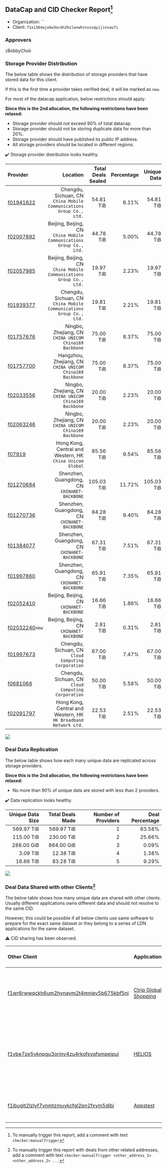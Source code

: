 ## DataCap and CID Checker Report[^1]
 - Organization: ``
 - Client: `f1xi564ajokw3ocdn2kslwvwhzvvusqyijinvau7i`
### Approvers
`1`BobbyChoii

### Storage Provider Distribution
The below table shows the distribution of storage providers that have stored data for this client.

If this is the first time a provider takes verified deal, it will be marked as `new`.

For most of the datacap application, below restrictions should apply.

**Since this is the 2nd allocation, the following restrictions have been relaxed:**
 - Storage provider should not exceed 90% of total datacap.
 - Storage provider should not be storing duplicate data for more than 20%.
 - Storage provider should have published its public IP address.
 - All storage providers should be located in different regions.

✔️ Storage provider distribution looks healthy.

| Provider                                                    |                                                               Location | Total Deals Sealed | Percentage | Unique Data | Duplicate Deals |
| :---------------------------------------------------------- | ---------------------------------------------------------------------: | -----------------: | ---------: | ----------: | --------------: |
| [f01941622](https://filfox.info/en/address/f01941622)       | Chengdu, Sichuan, CN<br/>`China Mobile Communications Group Co., Ltd.` |          54.81 TiB |      6.11% |   54.81 TiB |           0.00% |
| [f02007892](https://filfox.info/en/address/f02007892)       | Beijing, Beijing, CN<br/>`China Mobile Communications Group Co., Ltd.` |          44.78 TiB |      5.00% |   44.78 TiB |           0.00% |
| [f02057985](https://filfox.info/en/address/f02057985)       | Beijing, Beijing, CN<br/>`China Mobile Communications Group Co., Ltd.` |          19.97 TiB |      2.23% |   19.97 TiB |           0.00% |
| [f01939377](https://filfox.info/en/address/f01939377)       | Chengdu, Sichuan, CN<br/>`China Mobile Communications Group Co., Ltd.` |          19.81 TiB |      2.21% |   19.81 TiB |           0.00% |
| [f01757676](https://filfox.info/en/address/f01757676)       |              Ningbo, Zhejiang, CN<br/>`CHINA UNICOM China169 Backbone` |          75.00 TiB |      8.37% |   75.00 TiB |           0.00% |
| [f01757700](https://filfox.info/en/address/f01757700)       |            Hangzhou, Zhejiang, CN<br/>`CHINA UNICOM China169 Backbone` |          75.00 TiB |      8.37% |   75.00 TiB |           0.00% |
| [f02033556](https://filfox.info/en/address/f02033556)       |              Ningbo, Zhejiang, CN<br/>`CHINA UNICOM China169 Backbone` |          20.00 TiB |      2.23% |   20.00 TiB |           0.00% |
| [f02063246](https://filfox.info/en/address/f02063246)       |              Ningbo, Zhejiang, CN<br/>`CHINA UNICOM China169 Backbone` |          20.00 TiB |      2.23% |   20.00 TiB |           0.00% |
| [f07919](https://filfox.info/en/address/f07919)             |           Hong Kong, Central and Western, HK<br/>`China Unicom Global` |          85.56 TiB |      9.54% |   85.56 TiB |           0.00% |
| [f01270684](https://filfox.info/en/address/f01270684)       |                        Shenzhen, Guangdong, CN<br/>`CHINANET-BACKBONE` |         105.03 TiB |     11.72% |  105.03 TiB |           0.00% |
| [f01270736](https://filfox.info/en/address/f01270736)       |                        Shenzhen, Guangdong, CN<br/>`CHINANET-BACKBONE` |          84.28 TiB |      9.40% |   84.28 TiB |           0.00% |
| [f01384077](https://filfox.info/en/address/f01384077)       |                        Shenzhen, Guangdong, CN<br/>`CHINANET-BACKBONE` |          67.31 TiB |      7.51% |   67.31 TiB |           0.00% |
| [f01997860](https://filfox.info/en/address/f01997860)       |                        Shenzhen, Guangdong, CN<br/>`CHINANET-BACKBONE` |          65.91 TiB |      7.35% |   65.91 TiB |           0.00% |
| [f02052410](https://filfox.info/en/address/f02052410)       |                           Beijing, Beijing, CN<br/>`CHINANET-BACKBONE` |          16.66 TiB |      1.86% |   16.66 TiB |           0.00% |
| [f02032240](https://filfox.info/en/address/f02032240)`new`  |                           Beijing, Beijing, CN<br/>`CHINANET-BACKBONE` |           2.81 TiB |      0.31% |    2.81 TiB |           0.00% |
| [f01997673](https://filfox.info/en/address/f01997673)       |                 Chengdu, Sichuan, CN<br/>`Cloud Computing Corporation` |          67.00 TiB |      7.47% |   67.00 TiB |           0.00% |
| [f0681068](https://filfox.info/en/address/f0681068)         |                 Chengdu, Sichuan, CN<br/>`Cloud Computing Corporation` |          50.00 TiB |      5.58% |   50.00 TiB |           0.00% |
| [f02091797](https://filfox.info/en/address/f02091797)       |     Hong Kong, Central and Western, HK<br/>`HK Broadband Network Ltd.` |          22.53 TiB |      2.51% |   22.53 TiB |           0.00% |

<img src="https://raw.githubusercontent.com/data-preservation-programs/filplus-checker-assets/main/filecoin-project/filecoin-plus-large-datasets/issues/1062/1690281493535.png"/>

### Deal Data Replication
The below table shows how each many unique data are replicated across storage providers.


**Since this is the 2nd allocation, the following restrictions have been relaxed:**
- No more than 90% of unique data are stored with less than 2 providers.

✔️ Data replication looks healthy.

| Unique Data Size | Total Deals Made | Number of Providers | Deal Percentage |
| ---------------: | ---------------: | ------------------: | --------------: |
|       569.97 TiB |       569.97 TiB |                   1 |          63.58% |
|       115.00 TiB |       230.00 TiB |                   2 |          25.66% |
|       288.00 GiB |       864.00 GiB |                   3 |           0.09% |
|         3.09 TiB |        12.38 TiB |                   4 |           1.38% |
|        16.66 TiB |        83.28 TiB |                   5 |           9.29% |

<img src="https://raw.githubusercontent.com/data-preservation-programs/filplus-checker-assets/main/filecoin-project/filecoin-plus-large-datasets/issues/1062/1690281494263.png"/>

### Deal Data Shared with other Clients[^3]
The below table shows how many unique data are shared with other clients.
Usually different applications owns different data and should not resolve to the same CID.

However, this could be possible if all below clients use same software to prepare for the exact same dataset or they belong to a series of LDN applications for the same dataset.

⚠️ CID sharing has been observed.

| Other Client                                                                                                          | Application                                                                                          | Total Deals Affected | Unique CIDs | Approvers                                                                                                                                                                                                            |
| :-------------------------------------------------------------------------------------------------------------------- | :--------------------------------------------------------------------------------------------------- | -------------------: | ----------: | :------------------------------------------------------------------------------------------------------------------------------------------------------------------------------------------------------------------- |
| [f1wr6rwwqckh6um2hynaym2t4mniev5b675kbf5ni](https://filfox.info/en/address/f1wr6rwwqckh6um2hynaym2t4mniev5b675kbf5ni) | [Ctrip Global Shopping](https://github.com/filecoin-project/filecoin-plus-large-datasets/issues/303) |             7.50 TiB |          12 | `2`Destore2023<br/>`2`Fenbushi-Filecoin<br/>`1`kernelogic<br/>`1`KodaRobotDog<br/>`2`MetaWaveInfo<br/>`2`rayshitou<br/>`1`UnionLabs2020<br/>`2`XnMatrixSV                                                            |
| [f1vbe7ze5yknpgu3orinv4zu4rkofsyqfsmpejpui](https://filfox.info/en/address/f1vbe7ze5yknpgu3orinv4zu4rkofsyqfsmpejpui) | [HELIOS](https://github.com/filecoin-project/filecoin-plus-large-datasets/issues/305)                |             3.75 TiB |           6 | `1`1475Notary<br/>`1`DarnellWashington<br/>`4`Destore2023<br/>`2`Fenbushi-Filecoin<br/>`1`KodaRobotDog<br/>`1`liyunzhi-666<br/>`1`MetaWaveInfo<br/>`3`rayshitou<br/>`1`Reiers<br/>`2`UnionLabs2020<br/>`1`XnMatrixSV |
| [f1ibuglt2lzlyf7vnmtzmuykcfgl2pn2fxym5dibi](https://filfox.info/en/address/f1ibuglt2lzlyf7vnmtzmuykcfgl2pn2fxym5dibi) | [Appstest](https://github.com/filecoin-project/filecoin-plus-large-datasets/issues/346)              |           640.00 GiB |           1 | `3`Destore2023<br/>`1`Fenbushi-Filecoin<br/>`4`MetaWaveInfo<br/>`1`stcouldlisa<br/>`3`UnionLabs2020                                                                                                                  |

[^1]: To manually trigger this report, add a comment with text `checker:manualTrigger`

[^2]: Deals from those addresses are combined into this report as they are specified with `checker:manualTrigger`

[^3]: To manually trigger this report with deals from other related addresses, add a comment with text `checker:manualTrigger <other_address_1> <other_address_2> ...`
